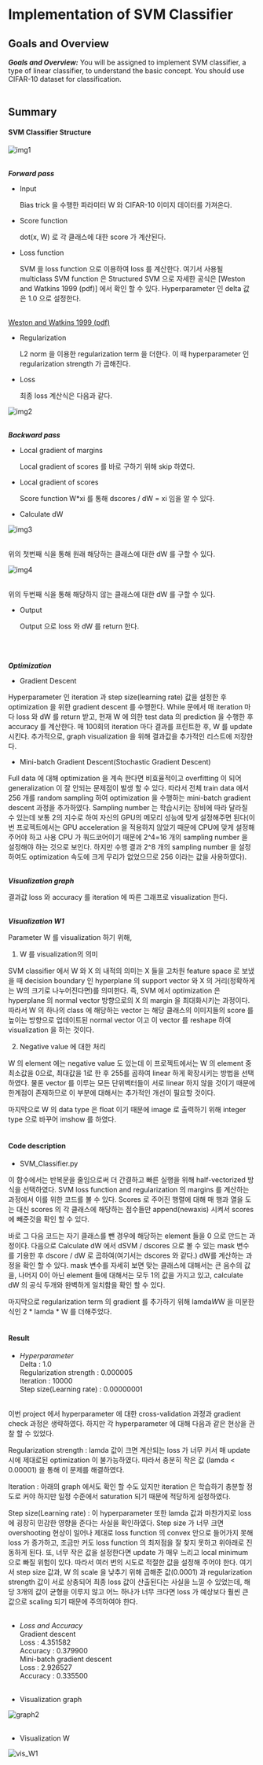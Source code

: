 # Implementation of SVM Classifier

## Goals and Overview

***Goals and Overview:*** You will be assigned to implement SVM classifier, a type of linear classifier, to understand the basic concept. You should use CIFAR-10 dataset for classification. <br/><br/>


## Summary

#### SVM Classifier Structure ####

![img1](/img1.png)
<br/><br/>

***Forward pass***

- Input

  Bias trick 을 수행한 파라미터 W 와 CIFAR-10 이미지 데이터를 가져온다.

- Score function
  
  dot(x, W) 로 각 클래스에 대한 score 가 계산된다.

- Loss function

  SVM 을 loss function 으로 이용하여 loss 를 계산한다. 여기서 사용될 multiclass SVM function 은 Structured SVM 으로 자세한 공식은 [Weston and Watkins 1999 (pdf)] 에서 확인 할 수 있다. Hyperparameter 인 delta 값은 1.0 으로 설정한다. <br/><br/>

[Weston and Watkins 1999 (pdf)](https://www.elen.ucl.ac.be/Proceedings/esann/esannpdf/es1999-461.pdf)

- Regularization

  L2 norm 을 이용한 regularization term 을 더한다. 이 때 hyperparameter 인 regularization strength 가 곱해진다.

- Loss

  최종 loss 계산식은 다음과 같다.
  
![img2](/img2.png)
<br/><br/>

***Backward pass***

- Local gradient of margins

  Local gradient of scores 를 바로 구하기 위해 skip 하였다.

- Local gradient of scores

  Score function W*xi 를 통해 dscores / dW = xi 임을 알 수 있다.

- Calculate dW

![img3](/img3.png)
<br/><br/>

  위의 첫번째 식을 통해 원래 해당하는 클래스에 대한 dW 를 구할 수 있다.

![img4](/img4.png)
<br/><br/>

  위의 두번째 식을 통해 해당하지 않는 클래스에 대한 dW 를 구할 수 있다.
  
- Output

  Output 으로 loss 와 dW 를 return 한다.
  
<br/><br/>

***Optimization***

- Gradient Descent

Hyperparameter 인 iteration 과 step size(learning rate) 값을 설정한 후 optimization 을 위한 gradient descent 를 수행한다. While 문에서 매 iteration 마다 loss 와 dW 를 return 받고, 현재 W 에 의한 test data 의 prediction 을 수행한 후 accuracy 를 계산한다. 매 100회의 iteration 마다 결과를 프린트한 후, W 를 update 시킨다. 추가적으로, graph visualization 을 위해 결과값을 추가적인 리스트에 저장한다.

- Mini-batch Gradient Descent(Stochastic Gradient Descent)

Full data 에 대해 optimization 을 계속 한다면 비효율적이고 overfitting 이 되어 generalization 이 잘 안되는 문제점이 발생 할 수 있다. 따라서 전체 train data 에서 256 개를 random sampling 하여 optimization 을 수행하는 mini-batch gradient descent 과정을 추가하였다. Sampling number 는 학습시키는 장비에 따라 달라질 수 있는데 보통 2의 지수로 하여 자신의 GPU의 메모리 성능에 맞게 설정해주면 된다(이번 프로젝트에서는 GPU acceleration 을 적용하지 않았기 때문에 CPU에 맞게 설정해주어야 하고 사용 CPU 가 쿼드코어이기 때문에 2^4=16 개의 sampling number 을 설정해야 하는 것으로 보인다. 하지만 수행 결과 2^8 개의 sampling number 을 설정하여도 optimization 속도에 크게 무리가 없었으므로 256 이라는 값을 사용하였다). <br/><br/>

***Visualization graph***

결과값 loss 와 accuracy 를 iteration 에 따른 그래프로 visualization 한다. <br/><br/>

***Visualization W1***

Parameter W 를 visualization 하기 위해,

1) W 를 visualization의 의미

 SVM classifier 에서 W 와 X 의 내적의 의미는 X 들을 고차원 feature space 로 보냈을 때 decision boundary 인 hyperplane 의 support vector 와 X 의 거리(정확하게는 W의 크기로 나누어진다면)를 의미한다. 즉, SVM 에서 optimization 은 hyperplane 의 normal vector 방향으로의 X 의 margin 을 최대화시키는 과정이다. 따라서 W 의 하나의 class 에 해당하는 vector 는 해당 클래스의 이미지들의 score 를 높이는 방향으로 업데이트된 normal vector 이고 이 vector 를 reshape 하여 visualization 을 하는 것이다.
 
2) Negative value 에 대한 처리

 W 의 element 에는 negative value 도 있는데 이 프로젝트에서는 W 의 element 중 최소값을 0으로, 최대값을 1로 한 후 255를 곱하여 linear 하게 확장시키는 방법을 선택하였다. 물론 vector 를 이루는 모든 단위벡터들이 서로 linear 하지 않을 것이기 때문에 한계점이 존재하므로 이 부분에 대해서는 추가적인 개선이 필요할 것이다.
 
마지막으로 W 의 data type 은 float 이기 때문에 image 로 출력하기 위해 integer type 으로 바꾸어 imshow 를 하였다. <br/><br/>


#### Code description ####

- SVM_Classifier.py

이 함수에서는 반복문을 줄임으로써 더 간결하고 빠른 실행을 위해 half-vectorized 방식을 선택하였다. SVM loss function and regularization 의 margins 를 계산하는 과정에서 이를 위한 코드를 볼 수 있다. Scores 로 주어진 행렬에 대해 매 행과 열을 도는 대신 scores 의 각 클래스에 해당하는 점수들만 append(newaxis) 시켜서 scores 에 빼준것을 확인 할 수 있다.

바로 그 다음 코드는 자기 클래스를 뺀 경우에 해당하는 element 들을 0 으로 만드는 과정이다. 다음으로 Calculate dW 에서 dSVM / dscores 으로 볼 수 있는 mask 변수를 기용한 후 dscore / dW 로 곱하여(여기서는 dscores 와 같다.) dW를 계산하는 과정을 확인 할 수 있다. mask 변수를 자세히 보면 맞는 클래스에 대해서는 큰 음수의 값을, 나머지 0이 아닌 element 들에 대해서는 모두 1의 값을 가지고 있고, calculate dW 의 공식 두개와 완벽하게 일치함을 확인 할 수 있다.

마지막으로 regularization term 의 gradient 를 추가하기 위해 lamda*W*W 을 미분한 식인 2 * lamda * W 를 더해주었다. <br/><br/>

#### Result ####

- *Hyperparameter* <br/>
Delta : 1.0 <br/>
Regularization strength : 0.000005 <br/>
Iteration : 10000 <br/>
Step size(Learning rate) : 0.00000001 <br/><br/>

이번 project 에서 hyperparameter 에 대한 cross-validation 과정과 gradient check 과정은 생략하였다. 하지만 각 hyperparameter 에 대해 다음과 같은 현상을 관찰 할 수 있었다.

Regularization strength : lamda 값이 크면 계산되는 loss 가 너무 커서 매 update 시에 제대로된 optimization 이 불가능하였다. 따라서 충분히 작은 값 (lamda < 0.00001) 을 통해 이 문제를 해결하였다.

Iteration : 아래의 graph 에서도 확인 할 수도 있지만 iteration 은 학습하기 충분할 정도로 커야 하지만 일정 수준에서 saturation 되기 때문에 적당하게 설정하였다.

Step size(Learning rate) : 이 hyperparameter 또한 lamda 값과 마찬가지로 loss 에 굉장히 민감한 영향을 준다는 사실을 확인하였다. Step size 가 너무 크면 overshooting 현상이 일어나 제대로 loss function 의 convex 안으로 들어가지 못해 loss 가 증가하고, 조금만 커도 loss function 의 최저점을 잘 찾지 못하고 위아래로 진동하게 된다. 또, 너무 작은 값을 설정한다면 update 가 매우 느리고 local minimum 으로 빠질 위험이 있다. 따라서 여러 번의 시도로 적절한 값을 설정해 주어야 한다. 여기서 step size 값과, W 의 scale 을 낮추기 위해 곱해준 값(0.0001) 과 regularization strength 값이 서로 상충되어 최종 loss 값이 산출된다는 사실을 느낄 수 있었는데, 해당 3개의 값이 균형을 이루지 않고 어느 하나가 너무 크다면 loss 가 예상보다 훨씬 큰 값으로 scaling 되기 때문에 주의하여야 한다. <br/><br/>

- *Loss and Accuracy* <br/>
Gradient descent <br/>
Loss : 4.351582 <br/>
Accuracy : 0.379900 <br/>
Mini-batch gradient descent <br/>
Loss : 2.926527 <br/>
Accuracy : 0.335500 <br/><br/>

- Visualization graph

![graph2](/graph2.PNG)
<br/><br/>

- Visualization W

![vis_W1](/vis_W1.PNG)
<br/><br/>
